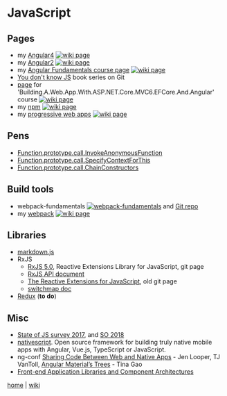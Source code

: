 # JavaScript

## Pages

- my [Angular4](./js/ng4.md) [![wiki page](https://img.shields.io/badge/wiki-page-green.svg)](./js/ng4.md)
- my [Angular2](./js/ng2.md) [![wiki page](https://img.shields.io/badge/wiki-page-green.svg)](./js/ng2.md)
- my [Angular Fundamentals course page](./js/AngularFundamentals.md) [![wiki page](https://img.shields.io/badge/Pluralsight-wiki-red.svg)](./js/AngularFundamentals.md)
- [You don't know JS](https://github.com/getify/You-Dont-Know-JS#you-dont-know-js-book-series) book series on Git
- [page](netcore/Building.A.Web.App.With.ASP.NET.Core.MVC6.EFCore.And.Angular.md#javascript) for 'Building.A.Web.App.With.ASP.NET.Core.MVC6.EFCore.And.Angular' course [![wiki page](https://img.shields.io/badge/Pluralsight-wiki-red.svg)](netcore/Building.A.Web.App.With.ASP.NET.Core.MVC6.EFCore.And.Angular.md#javascript)
- my [npm](./js/npm.md) [![wiki page](https://img.shields.io/badge/wiki-page-green.svg)](./js/npm.md)
- my [progressive web apps](./js/pwa.md) [![wiki page](https://img.shields.io/badge/wiki-page-green.svg)](./js/pwa.md)

## Pens

- [Function.prototype.call.InvokeAnonymousFunction](https://codepen.io/illegitimis/pen/GEpQVZ)
- [Function.prototype.call.SpecifyContextForThis](https://codepen.io/illegitimis/pen/MoaVQL)
- [Function.prototype.call.ChainConstructors](https://codepen.io/illegitimis/pen/LLpdLV)

## Build tools

- webpack-fundamentals [![webpack-fundamentals](https://img.shields.io/badge/Pluralsight-course-lightgrey.svg)](https://app.pluralsight.com/library/courses/webpack-fundamentals/table-of-contents) and [Git repo](https://github.com/joeeames/WebpackFundamentalsCourse)
- my [webpack](./js/webpack.md) [![wiki page](https://img.shields.io/badge/wiki-page-green.svg)](./js/webpack.md)

## Libraries

- [markdown.js](https://github.com/evilstreak/markdown-js)
- RxJS
  - [RxJS 5.0](https://github.com/ReactiveX/RxJS), Reactive Extensions Library for JavaScript, git page
  - [RxJS API document](http://reactivex.io/rxjs/)
  - [The Reactive Extensions for JavaScript](https://github.com/Reactive-Extensions/RxJS), old git page
  - [switchmap doc](https://www.learnrxjs.io/operators/transformation/switchmap.html)
- [Redux](js/redux.md)  (**to do**)

## Misc

- [State of JS survey 2017](https://stateofjs.com/2017/front-end/results/), and [SO 2018](https://insights.stackoverflow.com/survey/2018/)
- [nativescript](https://www.nativescript.org/). Open source framework for building truly native mobile apps with Angular, Vue.js, TypeScript or JavaScript.
- ng-conf [Sharing Code Between Web and Native Apps](https://www.youtube.com/watch?v=R3nyG2xtzeQ) - Jen Looper, TJ VanToll, [Angular Material’s Trees](https://www.youtube.com/watch?v=s0Vy3sLbeyA) - Tina Gao
- [Front-end Application Libraries and Component Architectures](https://developer.telerik.com/featured/front-end-application-frameworks-component-architectures/)

[home](README.md) | [wiki](https://github.com/illegitimis/Tutorial/wiki)
